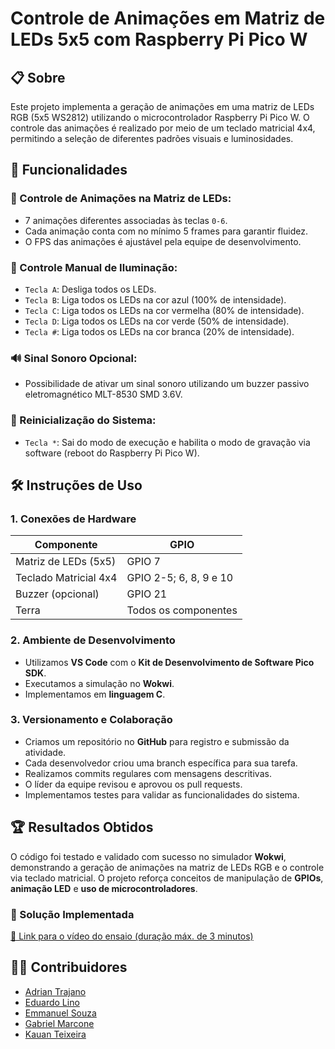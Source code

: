 # Controle de Animações em Matriz de LEDs 5x5 com Raspberry Pi Pico W

## 📋 Sobre
Este projeto implementa a geração de animações em uma matriz de LEDs RGB (5x5 WS2812) utilizando o microcontrolador Raspberry Pi Pico W. O controle das animações é realizado por meio de um teclado matricial 4x4, permitindo a seleção de diferentes padrões visuais e luminosidades.

## 🚀 Funcionalidades

### 🎨 Controle de Animações na Matriz de LEDs:
- 7 animações diferentes associadas às teclas `0-6`.
- Cada animação conta com no mínimo 5 frames para garantir fluidez.
- O FPS das animações é ajustável pela equipe de desenvolvimento.

### 🌈 Controle Manual de Iluminação:
- `Tecla A`: Desliga todos os LEDs.
- `Tecla B`: Liga todos os LEDs na cor azul (100% de intensidade).
- `Tecla C`: Liga todos os LEDs na cor vermelha (80% de intensidade).
- `Tecla D`: Liga todos os LEDs na cor verde (50% de intensidade).
- `Tecla #`: Liga todos os LEDs na cor branca (20% de intensidade).

### 🔊 Sinal Sonoro Opcional:
- Possibilidade de ativar um sinal sonoro utilizando um buzzer passivo eletromagnético MLT-8530 SMD 3.6V.

### 🔄 Reinicialização do Sistema:
- `Tecla *`: Sai do modo de execução e habilita o modo de gravação via software (reboot do Raspberry Pi Pico W).

## 🛠️ Instruções de Uso

### 1. Conexões de Hardware

| Componente             | GPIO |
|------------------------|------|
| Matriz de LEDs (5x5)  | GPIO 7 |
| Teclado Matricial 4x4 | GPIO 2-5; 6, 8, 9 e 10 |
| Buzzer (opcional)     | GPIO 21 |
| Terra                 | Todos os componentes |

### 2. Ambiente de Desenvolvimento
- Utilizamos **VS Code** com o **Kit de Desenvolvimento de Software Pico SDK**.
- Executamos a simulação no **Wokwi**.
- Implementamos em **linguagem C**.

### 3. Versionamento e Colaboração
- Criamos um repositório no **GitHub** para registro e submissão da atividade.
- Cada desenvolvedor criou uma branch específica para sua tarefa.
- Realizamos commits regulares com mensagens descritivas.
- O líder da equipe revisou e aprovou os pull requests.
- Implementamos testes para validar as funcionalidades do sistema.

## 🏆 Resultados Obtidos

O código foi testado e validado com sucesso no simulador **Wokwi**, demonstrando a geração de animações na matriz de LEDs RGB e o controle via teclado matricial. O projeto reforça conceitos de manipulação de **GPIOs**, **animação LED** e **uso de microcontroladores**.

### 🎥 Solução Implementada

[🔗 Link para o vídeo do ensaio (duração máx. de 3 minutos)](https://drive.google.com/file/d/1zuRzge1zHnsWBxX6Bay-etaF1Xp1IqG-/view?usp=sharing)

## 👨‍💻 Contribuidores
- [Adrian Trajano](https://github.com/AdrianTr97)
- [Eduardo Lino](https://github.com/Linosz)
- [Emmanuel Souza](https://github.com/EmmanuelS-S) 
- [Gabriel Marcone](https://github.com/gabrielmarcone)
- [Kauan Teixeira](https://github.com/kauanth21)